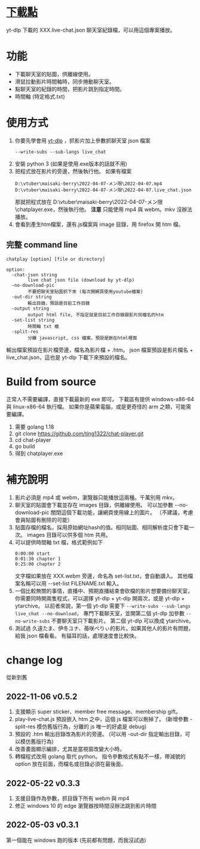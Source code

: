 # [下載點](https://github.com/ting1322/chat-player/releases/latest/download/chatplayer-windows-x86-64.zip)

yt-dlp 下載的 XXX.live-chat.json 聊天室紀錄檔，可以用這個專案播放。

# 功能

- 下載聊天室的貼圖，供離線使用。
- 滑鼠拉動影片時間軸時，同步捲動聊天室。
- 點聊天室的紀錄的時間，把影片跳到指定時間。
- 時間軸 (特定格式.txt)

# 使用方式

1. 你要先學會用 [yt-dlp](https://github.com/yt-dlp/yt-dlp) ，抓影片加上參數抓聊天室 json 檔案
   ```
   --write-subs --sub-langs live_chat
   ```
2. 安裝 python 3 (如果是使用.exe版本的話就不用)
3. 把程式放在影片的旁邊，然後執行他。
   如果有檔案
   ```
   D:\vtuber\maisaki-berry\2022-04-07-メン限\2022-04-07.mp4
   D:\vtuber\maisaki-berry\2022-04-07-メン限\2022-04-07.live_chat.json
   ```
   那就把程式放在 D:\vtuber\maisaki-berry\2022-04-07-メン限\chatplayer.exe，然後執行他。
   **注意** 只能使用 mp4 與 webm。mkv 沒辦法播放。
4. 會看到產生htm檔案，還有.js檔案與 image 目錄，用 firefox 開 htm 檔。

## 完整 command line

```
chatplay [option] [file or directory]

option:
  -chat-json string
    	live chat json file (download by yt-dlp)
  -no-download-pic
    	不要把聊天室貼圖抓下來 (每次開網頁使用youtube檔案)
  -out-dir string
    	輸出目錄，預設是目前工作目錄
  -output string
    	output html file, 不指定就是目前工作目錄跟影片同檔名的htm
  -set-list string
    	時間軸 txt 檔
  -split-res
        分離 javascript, css 檔案，預設是嵌在html裡面
 ```

輸出檔案預設在影片檔旁邊，檔名為影片檔 + .htm。
json 檔案預設是影片檔名 + live_chat.json，這也是 yt-dlp 下載下來預設的檔名。

# Build from source

正常人不需要編譯，直接下載最新的 exe 即可。
下載區有提供 windows-x86-64 與 linux-x86-64 執行檔。
如果你是蘋果電腦，或是更奇怪的 arm 之類，可能需要編譯。

1. 需要 golang 1.18
2. git clone https://github.com/ting1322/chat-player.git
3. cd chat-player
4. go build
5. 得到 chatplayer.exe

# 補充說明

1. 影片必須是 mp4 或 webm，瀏覽器只能播放這兩種。千萬別用 mkv。
2. 聊天室的貼圖會下載並存在 images 目錄，供離線使用。
   可以加參數 --no-download-pic 關閉這個下載功能，讓網頁使用線上的圖片。
   （不建議，考慮會員貼圖有刪除的可能）
3. 貼圖存檔的檔名，採用原始網址hash的值。相同貼圖、相同解析度只會下載一次。
   images 目錄可以供多個 htm 共用。
4. 可以提供時間軸 txt 檔，格式範例如下
   ```
   0:00:00 start
   0:01:30 chapter 1
   0:25:00 chapter 2
   ```
   文字檔如果放在 XXX.webm 旁邊，命名為 set-list.txt，會自動讀入。
   其他檔案名稱可以用 --set-list FILENAME.txt 輸入。
5. 一個比較無關的事情，直播中、預期直播結束會砍檔的影片想要備份聊天室，
   你需要同時開兩隻程式，可以選擇 yt-dlp + yt-dlp 開兩次，或是 yt-dlp + ytarchive。
   以前者來說，第一個 yt-dlp 需要下 `--write-subs --sub-langs live_chat --no-download`，
   專門下載聊天室，並開第二個 yt-dlp 加參數 `--no-write-subs` 不要聊天室只下載影片。
   第二個 yt-dlp 可以換成 ytarchive。
6. 測試過 久遠たま、伊冬ユナ、苺咲べりぃ的影片。如果其他人的影片有問題，給我 json 檔看看。
   有貓耳的話，處理速度會比較快。
   
# change log

從新到舊

## 2022-11-06 v0.5.2
1. 支援顯示 super sticker、member free message、membership gift。
2. play-live-chat.js 預設嵌入 htm 之中，這個 js 檔案可以刪掉了。
   (新增參數 -split-res 模仿舊版行為，分離的 js 唯一的好處是 debug)
3. 預設的 .htm 輸出目錄改為影片的旁邊。
   (可以用 -out-dir 指定輸出目錄，可以模仿舊版行為)
4. 改善畫面顯示編排，尤其是當視窗改變大小時。
5. 轉檔程式改用 golang 取代 python。
   指令參數格式有點不一樣，帶減號的 option 放在前面，而檔名或目錄必須在最後面。

## 2022-05-22 v0.3.3

1. 支援目錄作為參數，抓目錄下所有 webm 與 mp4
2. 修正 windows 10 的 edge 瀏覽器按時間沒辦法跳到影片時間

## 2022-05-03 v0.3.1

第一個能在 windows 跑的版本 (先前都有問題，而我沒試過)
